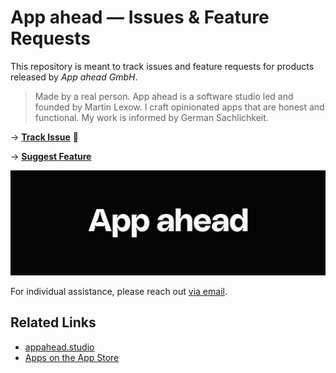 # App ahead — Issues & Feature Requests
This repository is meant to track issues and feature requests for products released by *App ahead GmbH*.

> Made by a real person. App ahead is a software studio led and founded by Martin Lexow. I craft opinionated apps that are honest and functional. My work is informed by German Sachlichkeit.

→ [**Track Issue**](https://github.com/appaheadgmbh/support/issues) 🐛

→ [**Suggest Feature**](https://github.com/appaheadgmbh/support/issues)

![](appahead-github-support-header@1920x640px.png)

For individual assistance, please reach out [via email](https://appahead.studio/help/).

## Related Links
- [appahead.studio](https://appahead.studio)
- [Apps on the App Store](https://apps.apple.com/developer/id955848754)
